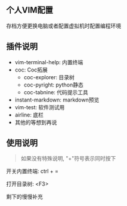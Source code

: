 ## 个人VIM配置

存档方便更换电脑或者配置虚拟机时配置编程环境

## 插件说明

- vim-terminal-help: 内置终端
- coc: Coc拓展
  - coc-explorer: 目录树
  - coc-pyright: python静态
  - coc-tabnine: 代码提示工具
- instant-markdown: markdown预览
- vim-test: 软件测试用
- airline: 底栏 
- 其他的等想到再说 


## 使用说明

> 如果没有特殊说明, "+"符号表示同时按下

开关内置终端: ctrl + =

打开目录树: \<F3\>

剩下的慢慢补充
